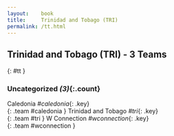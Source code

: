 ```yaml
---
layout:    book
title:     Trinidad and Tobago (TRI)
permalink: /tt.html
---
```


## Trinidad and Tobago (TRI) - 3 Teams
{: #tt }





### Uncategorized _(3)_{:.count}

Caledonia _#caledonia_{: .key} <br>
{: .team #caledonia }
Trinidad and Tobago _#tri_{: .key} <br>
{: .team #tri }
W Connection _#wconnection_{: .key} <br>
{: .team #wconnection }


 
